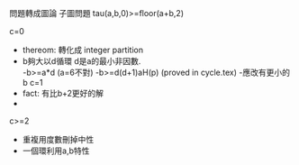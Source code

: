 問題轉成圖論 子圖問題
tau(a,b,0)>=floor(a+b,2)

c=0
- thereom: 轉化成 integer partition
- b夠大以d循環 d是a的最小非因數.   
	-b>=a*d (a=6不對)
	-b>=d(d+1)aH(p) (proved in cycle.tex)
	-應改有更小的b
c=1
- fact: 有比b+2更好的解
- 

c>=2
- 重複用度數刪掉中性
- 一個環利用a,b特性